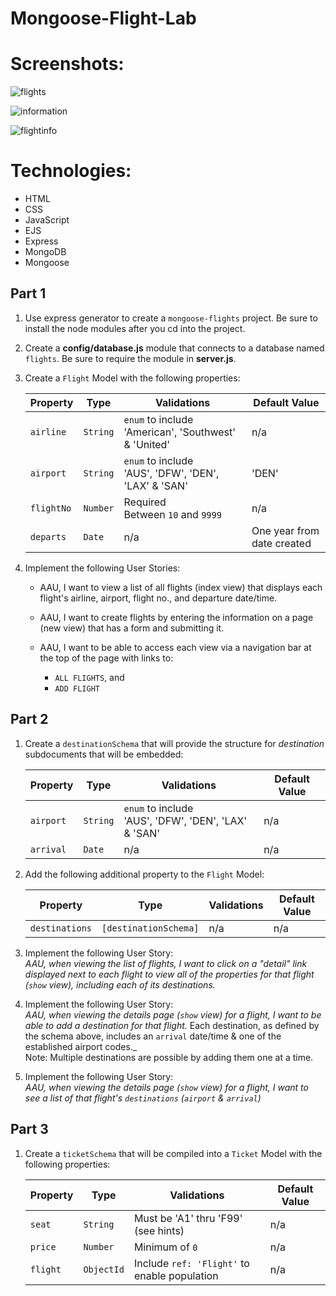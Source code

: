 # Mongoose-Flight-Lab

# Screenshots:

![flights](https://i.imgur.com/h6afCtu.png)

![information](https://i.imgur.com/JJT7YhP.png)

![flightinfo](https://i.imgur.com/3flZp6O.png)

# Technologies: 
-  HTML 
-  CSS 
-  JavaScript 
-  EJS
-  Express 
-  MongoDB
-  Mongoose

## Part 1

1. Use express generator to create a `mongoose-flights` project. Be sure to install the node modules after you cd into the project.

2. Create a **config/database.js** module that connects to a database named `flights`. Be sure to require the module in **server.js**.

3. Create a `Flight` Model with the following properties:

	| Property | Type | Validations | Default Value |
	|---|---|---|---|
	| `airline`| `String`| `enum` to include 'American', 'Southwest' & 'United' | n/a | 
	| `airport`| `String`| `enum` to include<br>'AUS', 'DFW', 'DEN', 'LAX' & 'SAN' | 'DEN' |
	| `flightNo`| `Number`| Required<br>Between `10` and `9999` | n/a | 
	| `departs`| `Date`| n/a | One year from date created | 

4. Implement the following User Stories:
	- AAU, I want to view a list of all flights (index view) that displays each flight's airline, airport, flight no., and departure date/time.
	
	- AAU, I want to create flights by entering the information on a page (new view) that has a form and submitting it.

	- AAU, I want to be able to access each view via a navigation bar at the top of the page with links to:
		- `ALL FLIGHTS`, and
		- `ADD FLIGHT`

## Part 2 

1. Create a `destinationSchema` that will provide the structure for _destination_ subdocuments that will be embedded:

	| Property | Type | Validations | Default Value |
	|---|---|---|---|
	| `airport`| `String`| `enum` to include<br>'AUS', 'DFW', 'DEN', 'LAX' & 'SAN' | n/a |
	| `arrival`| `Date`| n/a | n/a | 

2. Add the following additional property to the `Flight` Model:

	| Property | Type | Validations | Default Value |
	|---|---|---|---| 
	| `destinations`| `[destinationSchema]`| n/a | n/a | 

3. Implement the following User Story:<br>_AAU, when viewing the list of flights, I want to click on a "detail" link displayed next to each flight to view all of the properties for that flight (`show` view), including each of its destinations._

5. Implement the following User Story:<br>_AAU, when viewing the details page (`show` view) for a flight, I want to be able to add a destination for that flight._  Each destination, as defined by the schema above, includes an `arrival` date/time & one of the established airport codes._<br>Note: Multiple destinations are possible by adding them one at a time.

4. Implement the following User Story:<br>_AAU, when viewing the details page (`show` view) for a flight, I want to see a list of that flight's `destinations` (`airport` & `arrival`)_

## Part 3

1. Create a `ticketSchema` that will be compiled into a `Ticket` Model with the following properties:

	| Property | Type | Validations | Default Value |
	|---|---|---|---|
	| `seat`| `String`| Must be 'A1' thru 'F99' (see hints) | n/a |
	| `price`| `Number`| Minimum of `0` | n/a |
	| `flight`| `ObjectId`| Include `ref: 'Flight'` to enable population | n/a |

